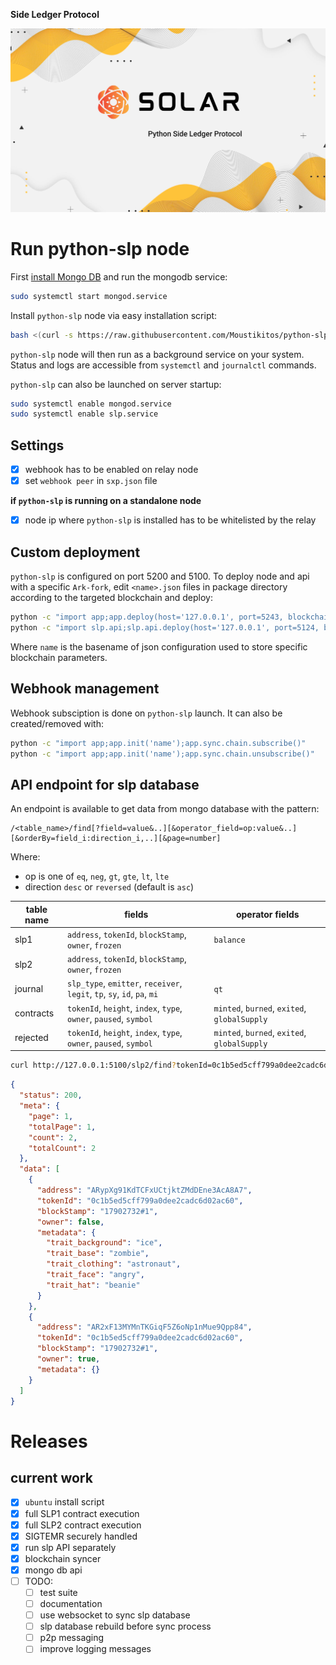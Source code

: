 **Side Ledger Protocol**

<p align="center">
	<img src="./banner.jpg?sanitize=true" />
</p>

# Run python-slp node

First [install Mongo DB](https://docs.mongodb.com/manual/tutorial/#installation) and run the mongodb service:

```sh
sudo systemctl start mongod.service
```

Install `python-slp` node via easy installation script:

```sh
bash <(curl -s https://raw.githubusercontent.com/Moustikitos/python-slp/master/slp-install.sh)
```

`python-slp` node will then run as a background service on your system. Status and logs are accessible from `systemctl` and `journalctl` commands.

`python-slp` can also be launched on server startup:

```sh
sudo systemctl enable mongod.service
sudo systemctl enable slp.service
```

## Settings

  * [x] webhook has to be enabled on relay node
  * [x] set `webhook peer` in `sxp.json` file

**if `python-slp` is running on a standalone node**

  * [x] node ip where `python-slp` is installed has to be whitelisted by the relay

## Custom deployment

`python-slp` is configured on port 5200 and 5100. To deploy node and api with a specific `Ark-fork`, edit `<name>.json` files in package directory according to  the targeted blockchain and deploy:

```sh
python -c "import app;app.deploy(host='127.0.0.1', port=5243, blockchain='name')"
python -c "import slp.api;slp.api.deploy(host='127.0.0.1', port=5124, blockchain='name')"
```

Where `name` is the basename of json configuration used to store specific blockchain parameters.

## Webhook management

Webhook subsciption is done on `python-slp` launch. It can also be created/removed with:

```sh
python -c "import app;app.init('name');app.sync.chain.subscribe()"
python -c "import app;app.init('name');app.sync.chain.unsubscribe()"
```

## API endpoint for slp database

An endpoint is available to get data from mongo database with the pattern:

```
/<table_name>/find[?field=value&..][&operator_field=op:value&..][&orderBy=field_i:direction_i,..][&page=number]
```

Where:
  - op is one of `eq`, `neg`, `gt`, `gte`, `lt`, `lte`
  - direction `desc` or `reversed` (default is `asc`)

table name|fields|operator fields
-|-|-
slp1|`address`, `tokenId`, `blockStamp`, `owner`, `frozen`|`balance`
slp2|`address`, `tokenId`, `blockStamp`, `owner`, `frozen`
journal|`slp_type`, `emitter`, `receiver`, `legit`, `tp`, `sy`, `id`, `pa`, `mi`|`qt`
contracts|`tokenId`, `height`, `index`, `type`, `owner`, `paused`, `symbol`|`minted`, `burned`, `exited`, `globalSupply`
rejected|`tokenId`, `height`, `index`, `type`, `owner`, `paused`, `symbol`|`minted`, `burned`, `exited`, `globalSupply`

```bash
curl http://127.0.0.1:5100/slp2/find?tokenId=0c1b5ed5cff799a0dee2cadc6d02ac60
```
```json
{
  "status": 200,
  "meta": {
    "page": 1,
    "totalPage": 1,
    "count": 2,
    "totalCount": 2
  },
  "data": [
    {
      "address": "ARypXg91KdTCFxUCtjktZMdDEne3AcA8A7",
      "tokenId": "0c1b5ed5cff799a0dee2cadc6d02ac60",
      "blockStamp": "17902732#1",
      "owner": false,
      "metadata": {
        "trait_background": "ice",
        "trait_base": "zombie",
        "trait_clothing": "astronaut",
        "trait_face": "angry",
        "trait_hat": "beanie"
      }
    },
    {
      "address": "AR2xF13MYMnTKGiqF5Z6oNp1nMue9Qpp84",
      "tokenId": "0c1b5ed5cff799a0dee2cadc6d02ac60",
      "blockStamp": "17902732#1",
      "owner": true,
      "metadata": {}
    }
  ]
}
```

# Releases

## current work
  - [x] `ubuntu` install script
  - [x] full SLP1 contract execution
  - [x] full SLP2 contract execution
  - [x] SIGTEMR securely handled
  - [x] run slp API separately
  - [x] blockchain syncer
  - [x] mongo db api
  - [ ] TODO:
    - [ ] test suite
    - [ ] documentation
    - [ ] use websocket to sync slp database
    - [ ] slp database rebuild before sync process
    - [ ] p2p messaging
    - [ ] improve logging messages
